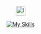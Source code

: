 <div align="center">
  <img src="https://github.githubassets.com/assets/mona-loading-dark-7701a7b97370.gif" style="width: 25px" alt="loading git guy">

  [![My Skills](https://skillicons.dev/icons?i=idea,python,java,angular,anaconda,html,css,js,ts,go&perline=5)](https://skillicons.dev)
</div>

<!---
<details>
  <summary>Github Stats 🍁️</summary>

  <img src="https://github-readme-stats.vercel.app/api?username=Kuucheen&theme=tokyonight&count_private=true&line_height=20&hide_border=true&show_icons=true" alt="Github stats">
  <img src="https://github-readme-stats.vercel.app/api/top-langs/?username=Kuucheen&layout=compact&theme=tokyonight&count_private=true&hide_border=true" alt="Top languages">

</details>

<!--
<img src="https://komarev.com/ghpvc/?username=Kuucheen"/>
